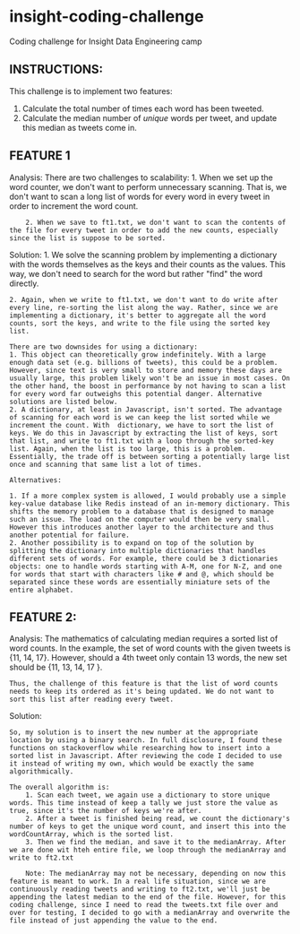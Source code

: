 # insight-coding-challenge
Coding challenge for Insight Data Engineering camp

INSTRUCTIONS: 
----------------
This challenge is to implement two features:

1. Calculate the total number of times each word has been tweeted.
2. Calculate the median number of *unique* words per tweet, and update this median as tweets come in. 

FEATURE 1
----------------

Analysis: 
	There are two challenges to scalability:
		1. When we set up the word counter, we don't want to perform unnecessary scanning. That is, we don't want to scan a long list of words for every word in every tweet in order to increment the word count. 

		2. When we save to ft1.txt, we don't want to scan the contents of the file for every tweet in order to add the new counts, especially since the list is suppose to be sorted. 

Solution:
	1. We solve the scanning problem by implementing a dictionary with the words themselves as the keys and their counts as the values. This way, we don't need to search for the word but rather "find" the word directly.

	2. Again, when we write to ft1.txt, we don't want to do write after every line, re-sorting the list along the way. Rather, since we are implementing a dictionary, it's better to aggregate all the word counts, sort the keys, and write to the file using the sorted key list.  

	There are two downsides for using a dictionary: 
	1. This object can theoretically grow indefinitely. With a large enough data set (e.g. billions of tweets), this could be a problem. However, since text is very small to store and memory these days are usually large, this problem likely won't be an issue in most cases. On the other hand, the boost in performance by not having to scan a list for every word far outweighs this potential danger. Alternative solutions are listed below. 
	2. A dictionary, at least in Javascript, isn't sorted. The advantage of scanning for each word is we can keep the list sorted while we increment the count. With  dictionary, we have to sort the list of keys. We do this in Javascript by extracting the list of keys, sort that list, and write to ft1.txt with a loop through the sorted-key list. Again, when the list is too large, this is a problem. Essentially, the trade off is between sorting a potentially large list once and scanning that same list a lot of times. 

	Alternatives:

	1. If a more complex system is allowed, I would probably use a simple key-value database like Redis instead of an in-memory dictionary. This shifts the memory problem to a database that is designed to manage such an issue. The load on the computer would then be very small. However this introduces another layer to the architecture and thus another potential for failure.  
	2. Another possibility is to expand on top of the solution by splitting the dictionary into multiple dictionaries that handles different sets of words. For example, there could be 3 dictionaries objects: one to handle words starting with A-M, one for N-Z, and one for words that start with characters like # and @, which should be separated since these words are essentially miniature sets of the entire alphabet.

FEATURE 2: 
----------------

Analysis:
	The mathematics of calculating median requires a sorted list of word counts. In the example, the set of word counts with the given tweets is {11, 14, 17}. However, should a 4th tweet only contain 13 words, the new set should be {11, 13, 14, 17 }. 

	Thus, the challenge of this feature is that the list of word counts needs to keep its ordered as it's being updated. We do not want to sort this list after reading every tweet. 

Solution:

	So, my solution is to insert the new number at the appropriate location by using a binary search. In full disclosure, I found these functions on stackoverflow while researching how to insert into a sorted list in Javascript. After reviewing the code I decided to use it instead of writing my own, which would be exactly the same algorithmically. 

	The overall algorithm is:
		1. Scan each tweet, we again use a dictionary to store unique words. This time instead of keep a tally we just store the value as true, since it's the number of keys we're after. 
		2. After a tweet is finished being read, we count the dictionary's number of keys to get the unique word count, and insert this into the wordCountArray, which is the sorted list.
		3. Then we find the median, and save it to the medianArray. After we are done wit hteh entire file, we loop through the medianArray and write to ft2.txt

		Note: The medianArray may not be necessary, depending on now this feature is meant to work. In a real life situation, since we are continuously reading tweets and writing to ft2.txt, we'll just be appending the latest median to the end of the file. However, for this coding challenge, since I need to read the tweets.txt file over and over for testing, I decided to go with a medianArray and overwrite the file instead of just appending the value to the end. 
